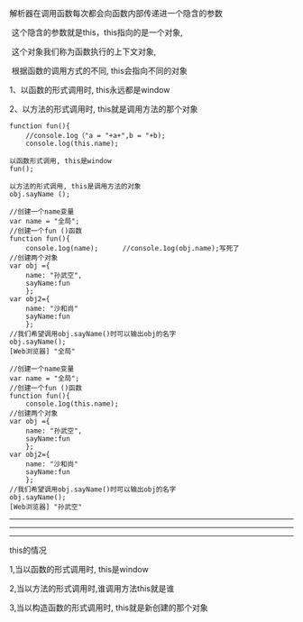 解析器在调用函数每次都会向函数内部传递进一个隐含的参数

​	这个隐含的参数就是this，this指向的是一个对象,

​	这个对象我们称为函数执行的上下文对象,

​	根据函数的调用方式的不同, this会指向不同的对象



1、以函数的形式调用时, this永远都是window

2、以方法的形式调用时, this就是调用方法的那个对象



```
function fun(){
	//console.1og（"a = "+a+",b = "+b);
	console.log(this.name); 

以函数形式调用, this是window
fun();

以方法的形式调用, this是调用方法的对象
obj.sayName ();
```



```
//创建一个name变量
var name = "全局";
//创建一个fun ()函数
function fun(){ 
	console.1og(name);		//console.1og(obj.name);写死了
//创建两个对象
var obj ={
	name: "孙武空",
	sayName:fun
	};
var obj2={
	name: "沙和尚"
	sayName:fun
	};
//我们希望调用obj.sayName()时可以输出obj的名字
obj.sayName(); 
[Web浏览器] "全局"
```

```
//创建一个name变量
var name = "全局";
//创建一个fun ()函数
function fun(){ 
	console.1og(this.name);		
//创建两个对象
var obj ={
	name: "孙武空",
	sayName:fun
	};
var obj2={
	name: "沙和尚"
	sayName:fun
	};
//我们希望调用obj.sayName()时可以输出obj的名字
obj.sayName(); 
[Web浏览器] "孙武空"
```





----

----

---

this的情况

1,当以函数的形式调用时, this是window

2,当以方法的形式调用时,谁调用方法this就是谁

3,当以构造函数的形式调用时, this就是新创建的那个对象
